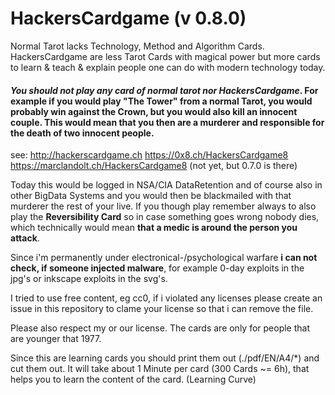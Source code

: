 # HackersCardgame (v 0.8.0)
Normal Tarot lacks Technology, Method and Algorithm Cards. HackersCardgame are less Tarot Cards with magical power but more cards to learn & teach & explain people one can do with modern technology today.

#### ***You should not play any card of normal tarot nor HackersCardgame***. For example if you would play "The Tower" from a normal Tarot, you would probably win against the Crown, but you would also kill an innocent couple. This would mean that you then are a murderer and responsible for the death of two innocent people.

see:
http://hackerscardgame.ch
https://0x8.ch/HackersCardgame8
https://marclandolt.ch/HackersCardgame8
(not yet, but 0.7.0 is there)


Today this would be logged in NSA/CIA DataRetention and of course also in other BigData Systems and you would then be blackmailed with that murderer the rest of your live. If you though play remember always to also play the **Reversibility Card** so in case something goes wrong nobody dies, which technically would mean **that a medic is around the person you attack**.

Since i'm permanently under electronical-/psychological warfare **i can not check, if someone injected malware**, for example 0-day exploits in the jpg's or inkscape exploits in the svg's.

I tried to use free content, eg cc0, if i violated any licenses please create an issue in this repository to clame your license so that i can remove the file.

Please also respect my or our license. The cards are only for people that are younger that 1977.

Since this are learning cards you should print them out (./pdf/EN/A4/*) and cut them out. It will take about 1 Minute per card (300 Cards ~= 6h), that helps you to learn the content of the card. (Learning Curve)
